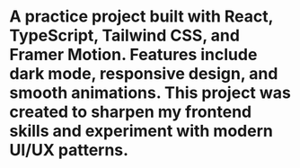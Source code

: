 # A practice project built with React, TypeScript, Tailwind CSS, and Framer Motion. Features include dark mode, responsive design, and smooth animations. This project was created to sharpen my frontend skills and experiment with modern UI/UX patterns.
